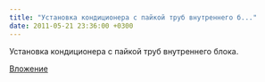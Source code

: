 ```yaml
---
title: "Установка кондиционера с пайкой труб внутреннего б..."
date: 2011-05-21 23:36:00 +0300
---
```


Установка кондиционера с пайкой труб внутреннего блока.

[Вложение](https://vk.com/video41076938_159846876)
